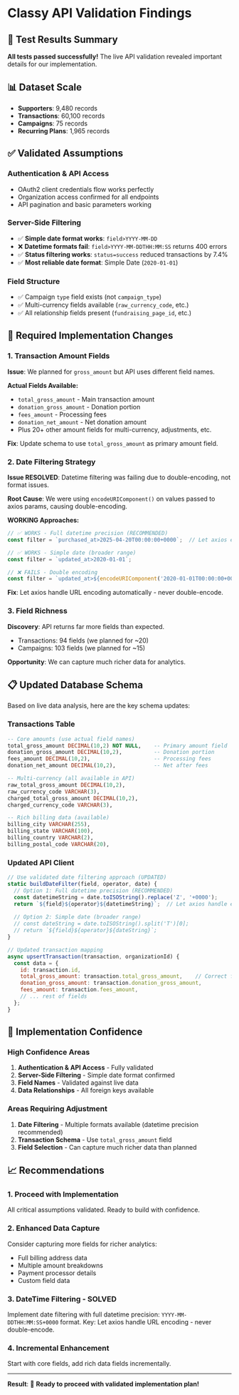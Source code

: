 # Classy API Validation Findings

## 🎯 Test Results Summary

**All tests passed successfully!** The live API validation revealed important details for our implementation.

## 📊 Dataset Scale
- **Supporters**: 9,480 records
- **Transactions**: 60,100 records  
- **Campaigns**: 75 records
- **Recurring Plans**: 1,965 records

## ✅ Validated Assumptions

### Authentication & API Access
- OAuth2 client credentials flow works perfectly
- Organization access confirmed for all endpoints
- API pagination and basic parameters working

### Server-Side Filtering
- ✅ **Simple date format works**: `field>YYYY-MM-DD`  
- ❌ **Datetime formats fail**: `field>YYYY-MM-DDTHH:MM:SS` returns 400 errors
- ✅ **Status filtering works**: `status=success` reduced transactions by 7.4%
- ✅ **Most reliable date format**: Simple Date (`2020-01-01`)

### Field Structure
- ✅ Campaign `type` field exists (not `campaign_type`)
- ✅ Multi-currency fields available (`raw_currency_code`, etc.)
- ✅ All relationship fields present (`fundraising_page_id`, etc.)

## 🔧 Required Implementation Changes

### 1. Transaction Amount Fields
**Issue**: We planned for `gross_amount` but API uses different field names.

**Actual Fields Available:**
- `total_gross_amount` - Main transaction amount
- `donation_gross_amount` - Donation portion  
- `fees_amount` - Processing fees
- `donation_net_amount` - Net donation amount
- Plus 20+ other amount fields for multi-currency, adjustments, etc.

**Fix**: Update schema to use `total_gross_amount` as primary amount field.

### 2. Date Filtering Strategy  
**Issue RESOLVED**: Datetime filtering was failing due to double-encoding, not format issues.

**Root Cause**: We were using `encodeURIComponent()` on values passed to axios params, causing double-encoding.

**WORKING Approaches:**
```javascript
// ✅ WORKS - Full datetime precision (RECOMMENDED)
const filter = `purchased_at>2025-04-20T00:00:00+0000`;  // Let axios encode

// ✅ WORKS - Simple date (broader range)
const filter = `updated_at>2020-01-01`;

// ❌ FAILS - Double encoding
const filter = `updated_at>${encodeURIComponent('2020-01-01T00:00:00+0000')}`;
```

**Fix**: Let axios handle URL encoding automatically - never double-encode.

### 3. Field Richness
**Discovery**: API returns far more fields than expected.
- Transactions: 94 fields (we planned for ~20)
- Campaigns: 103 fields (we planned for ~15)

**Opportunity**: We can capture much richer data for analytics.

## 📋 Updated Database Schema

Based on live data analysis, here are the key schema updates:

### Transactions Table
```sql
-- Core amounts (use actual field names)
total_gross_amount DECIMAL(10,2) NOT NULL,    -- Primary amount field
donation_gross_amount DECIMAL(10,2),          -- Donation portion
fees_amount DECIMAL(10,2),                    -- Processing fees  
donation_net_amount DECIMAL(10,2),            -- Net after fees

-- Multi-currency (all available in API)
raw_total_gross_amount DECIMAL(10,2),
raw_currency_code VARCHAR(3),
charged_total_gross_amount DECIMAL(10,2), 
charged_currency_code VARCHAR(3),

-- Rich billing data (available)
billing_city VARCHAR(255),
billing_state VARCHAR(100), 
billing_country VARCHAR(2),
billing_postal_code VARCHAR(20),
```

### Updated API Client
```javascript
// Use validated date filtering approach (UPDATED)
static buildDateFilter(field, operator, date) {
  // Option 1: Full datetime precision (RECOMMENDED)
  const datetimeString = date.toISOString().replace('Z', '+0000');
  return `${field}${operator}${datetimeString}`;  // Let axios handle encoding
  
  // Option 2: Simple date (broader range)
  // const dateString = date.toISOString().split('T')[0];
  // return `${field}${operator}${dateString}`;
}

// Updated transaction mapping
async upsertTransaction(transaction, organizationId) {
  const data = {
    id: transaction.id,
    total_gross_amount: transaction.total_gross_amount,    // Correct field name
    donation_gross_amount: transaction.donation_gross_amount,
    fees_amount: transaction.fees_amount,
    // ... rest of fields
  };
}
```

## 🚀 Implementation Confidence

### High Confidence Areas
1. **Authentication & API Access** - Fully validated
2. **Server-Side Filtering** - Simple date format confirmed  
3. **Field Names** - Validated against live data
4. **Data Relationships** - All foreign keys available

### Areas Requiring Adjustment
1. **Date Filtering** - Multiple formats available (datetime precision recommended)
2. **Transaction Schema** - Use `total_gross_amount` field
3. **Field Selection** - Can capture much richer data than planned

## 📈 Recommendations

### 1. Proceed with Implementation
All critical assumptions validated. Ready to build with confidence.

### 2. Enhanced Data Capture
Consider capturing more fields for richer analytics:
- Full billing address data
- Multiple amount breakdowns  
- Payment processor details
- Custom field data

### 3. DateTime Filtering - SOLVED
Implement date filtering with full datetime precision: `YYYY-MM-DDTHH:MM:SS+0000` format.
Key: Let axios handle URL encoding - never double-encode.

### 4. Incremental Enhancement
Start with core fields, add rich data fields incrementally.

---

**Result**: 🎉 **Ready to proceed with validated implementation plan!**